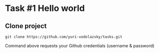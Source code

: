 # Task #1 Hello world

## Clone project 


`git clone https://github.com/yuri-vodolazsky/tasks.git`


Command above requests your Github credentials (username & password)


